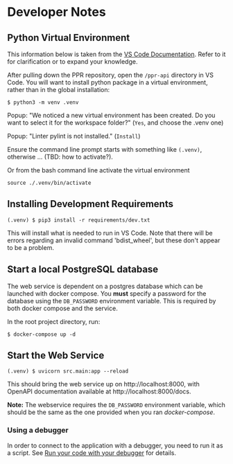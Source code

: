 # Developer Notes

## Python Virtual Environment

This information below is taken from the [VS Code Documentation](#https://code.visualstudio.com/docs/python/environments). Refer to it for clarification or to expand your knowledge.

After pulling down the PPR repository, open the `/ppr-api` directory in VS Code. You will want to install python package in a virtual environment, rather than in the global installation:

```
$ python3 -m venv .venv
```

Popup: "We noticed a new virtual environment has been created. Do you want to select it for the workspace folder?" (`Yes`, and choose the .venv one)

Popup: "Linter pylint is not installed." (`Install`)

Ensure the command line prompt starts with something like `(.venv)`, otherwise ... (TBD: how to activate?).

Or from the bash command line activate the virtual environment

```shell script
source ./.venv/bin/activate
```

## Installing Development Requirements

```
(.venv) $ pip3 install -r requirements/dev.txt
```

This will install what is needed to run in VS Code. Note that there will be errors regarding an invalid command 'bdist_wheel', but these don't appear to be a problem.

## Start a local PostgreSQL database

The web service is dependent on a postgres database which can be launched with docker compose.  You **must** specify a
password for the database using the `DB_PASSWORD` environment variable.  This is required by both docker compose
and the service.

In the root project directory, run:
```
$ docker-compose up -d
```

## Start the Web Service

```
(.venv) $ uvicorn src.main:app --reload
```

This should bring the web service up on http://localhost:8000, with OpenAPI documentation available at http://localhost:8000/docs.

**Note:** The webservice requires the `DB_PASSWORD` environment variable, which should be the same as the one
provided when you ran *docker-compose*.

### Using a debugger

In order to connect to the application with a debugger, you need to run it as a script.
See [Run your code with your debugger](https://fastapi.tiangolo.com/tutorial/debugging/#run-your-code-with-your-debugger) for details.
